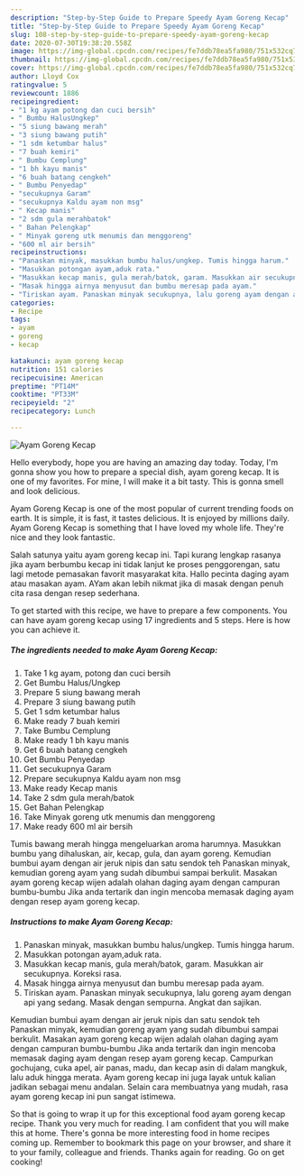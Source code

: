 ```yaml
---
description: "Step-by-Step Guide to Prepare Speedy Ayam Goreng Kecap"
title: "Step-by-Step Guide to Prepare Speedy Ayam Goreng Kecap"
slug: 108-step-by-step-guide-to-prepare-speedy-ayam-goreng-kecap
date: 2020-07-30T19:38:20.558Z
image: https://img-global.cpcdn.com/recipes/fe7ddb78ea5fa980/751x532cq70/ayam-goreng-kecap-foto-resep-utama.jpg
thumbnail: https://img-global.cpcdn.com/recipes/fe7ddb78ea5fa980/751x532cq70/ayam-goreng-kecap-foto-resep-utama.jpg
cover: https://img-global.cpcdn.com/recipes/fe7ddb78ea5fa980/751x532cq70/ayam-goreng-kecap-foto-resep-utama.jpg
author: Lloyd Cox
ratingvalue: 5
reviewcount: 1886
recipeingredient:
- "1 kg ayam potong dan cuci bersih"
- " Bumbu HalusUngkep"
- "5 siung bawang merah"
- "3 siung bawang putih"
- "1 sdm ketumbar halus"
- "7 buah kemiri"
- " Bumbu Cemplung"
- "1 bh kayu manis"
- "6 buah batang cengkeh"
- " Bumbu Penyedap"
- "secukupnya Garam"
- "secukupnya Kaldu ayam non msg"
- " Kecap manis"
- "2 sdm gula merahbatok"
- " Bahan Pelengkap"
- " Minyak goreng utk menumis dan menggoreng"
- "600 ml air bersih"
recipeinstructions:
- "Panaskan minyak, masukkan bumbu halus/ungkep. Tumis hingga harum."
- "Masukkan potongan ayam,aduk rata."
- "Masukkan kecap manis, gula merah/batok, garam. Masukkan air secukupnya. Koreksi rasa."
- "Masak hingga airnya menyusut dan bumbu meresap pada ayam."
- "Tiriskan ayam. Panaskan minyak secukupnya, lalu goreng ayam dengan api yang sedang. Masak dengan sempurna. Angkat dan sajikan."
categories:
- Recipe
tags:
- ayam
- goreng
- kecap

katakunci: ayam goreng kecap 
nutrition: 151 calories
recipecuisine: American
preptime: "PT14M"
cooktime: "PT33M"
recipeyield: "2"
recipecategory: Lunch

---
```



![Ayam Goreng Kecap](https://img-global.cpcdn.com/recipes/fe7ddb78ea5fa980/751x532cq70/ayam-goreng-kecap-foto-resep-utama.jpg)

Hello everybody, hope you are having an amazing day today. Today, I'm gonna show you how to prepare a special dish, ayam goreng kecap. It is one of my favorites. For mine, I will make it a bit tasty. This is gonna smell and look delicious.

Ayam Goreng Kecap is one of the most popular of current trending foods on earth. It is simple, it is fast, it tastes delicious. It is enjoyed by millions daily. Ayam Goreng Kecap is something that I have loved my whole life. They're nice and they look fantastic.

Salah satunya yaitu ayam goreng kecap ini. Tapi kurang lengkap rasanya jika ayam berbumbu kecap ini tidak lanjut ke proses penggorengan, satu lagi metode pemasakan favorit masyarakat kita. Hallo pecinta daging ayam atau masakan ayam. AYam akan lebih nikmat jika di masak dengan penuh cita rasa dengan resep sederhana.


To get started with this recipe, we have to prepare a few components. You can have ayam goreng kecap using 17 ingredients and 5 steps. Here is how you can achieve it.

<!--inarticleads1-->

##### The ingredients needed to make Ayam Goreng Kecap:

1. Take 1 kg ayam, potong dan cuci bersih
1. Get  Bumbu Halus/Ungkep
1. Prepare 5 siung bawang merah
1. Prepare 3 siung bawang putih
1. Get 1 sdm ketumbar halus
1. Make ready 7 buah kemiri
1. Take  Bumbu Cemplung
1. Make ready 1 bh kayu manis
1. Get 6 buah batang cengkeh
1. Get  Bumbu Penyedap
1. Get secukupnya Garam
1. Prepare secukupnya Kaldu ayam non msg
1. Make ready  Kecap manis
1. Take 2 sdm gula merah/batok
1. Get  Bahan Pelengkap
1. Take  Minyak goreng utk menumis dan menggoreng
1. Make ready 600 ml air bersih


Tumis bawang merah hingga mengeluarkan aroma harumnya. Masukkan bumbu yang dihaluskan, air, kecap, gula, dan ayam goreng. Kemudian bumbui ayam dengan air jeruk nipis dan satu sendok teh Panaskan minyak, kemudian goreng ayam yang sudah dibumbui sampai berkulit. Masakan ayam goreng kecap wijen adalah olahan daging ayam dengan campuran bumbu-bumbu Jika anda tertarik dan ingin mencoba memasak daging ayam dengan resep ayam goreng kecap. 

<!--inarticleads2-->

##### Instructions to make Ayam Goreng Kecap:

1. Panaskan minyak, masukkan bumbu halus/ungkep. Tumis hingga harum.
1. Masukkan potongan ayam,aduk rata.
1. Masukkan kecap manis, gula merah/batok, garam. Masukkan air secukupnya. Koreksi rasa.
1. Masak hingga airnya menyusut dan bumbu meresap pada ayam.
1. Tiriskan ayam. Panaskan minyak secukupnya, lalu goreng ayam dengan api yang sedang. Masak dengan sempurna. Angkat dan sajikan.


Kemudian bumbui ayam dengan air jeruk nipis dan satu sendok teh Panaskan minyak, kemudian goreng ayam yang sudah dibumbui sampai berkulit. Masakan ayam goreng kecap wijen adalah olahan daging ayam dengan campuran bumbu-bumbu Jika anda tertarik dan ingin mencoba memasak daging ayam dengan resep ayam goreng kecap. Campurkan gochujang, cuka apel, air panas, madu, dan kecap asin di dalam mangkuk, lalu aduk hingga merata. Ayam goreng kecap ini juga layak untuk kalian jadikan sebagai menu andalan. Selain cara membuatnya yang mudah, rasa ayam goreng kecap ini pun sangat istimewa. 

So that is going to wrap it up for this exceptional food ayam goreng kecap recipe. Thank you very much for reading. I am confident that you will make this at home. There's gonna be more interesting food in home recipes coming up. Remember to bookmark this page on your browser, and share it to your family, colleague and friends. Thanks again for reading. Go on get cooking!
